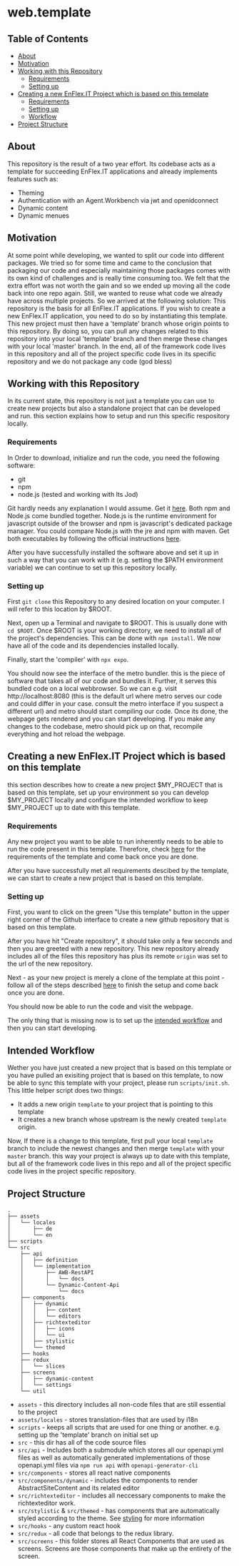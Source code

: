 # web.template

## Table of Contents
- [About](#About)
- [Motivation](#Motivation)
- [Working with this Repository](#Working-with-this-Repository)
  - [Requirements](#Requirements-Template)
  - [Setting up](#Setup-Template)
- [Creating a new EnFlex.IT Project which is based on this template](#Creating-a-new-EnFlex.IT-Project-which-is-based-on-this-template)
  - [Requirements](#Requirements-Project)
  - [Setting up](#Setup-Project)
  - [Workflow](#Intended-Workflow)
- [Project Structure](#Project-Structure)
<!--- [Styling](#styling)-->
<!--- [Api](#api)-->
<!--- [Data Management](#redux)-->

## <a id="About">About</a>

This repository is the result of a two year effort.
Its codebase acts as a template for succeeding EnFlex.IT applications and already implements features such as:
- Theming
- Authentication with an Agent.Workbench via jwt and openidconnect
- Dynamic content
- Dynamic menues

## <a id="Motivation">Motivation</a>

At some point while developing, we wanted to split our code into different packages.
We tried so for some time and came to the conclusion that packaging our code and especially maintaining those packages comes with its own kind of challenges and is really time consuming too.
We felt that the extra effort was not worth the gain and so we ended up moving all the code back into one repo again.
Still, we wanted to reuse what code we already have across multiple projects.
So we arrived at the following solution:
This repository is the basis for all EnFlex.IT applications.
If you wish to create a new EnFlex.IT application, you need to do so by instantiating this template.
This new project must then have a 'template' branch whose origin points to this repository.
By doing so, you can pull any changes related to this repository into your local 'template' branch and then merge these changes with your local 'master' branch.
In the end, all of the framework code lives in this repository and all of the project specific code lives in its specific repository and we do not package any code (god bless)

## <a id="Working-with-this-Repository">Working with this Repository</a>

In its current state, this repository is not just a template you can use to create new projects but also a standalone project that can be developed and run.
this section explains how to setup and run this specific respository locally.

### <a id="Requirements-Template">Requirements</a>

In Order to download, initialize and run the code, you need the following software:
- git
- npm
- node.js (tested and working with lts Jod)

Git hardly needs any explanation I would assume. Get it [here](https://git-scm.com/downloads).
Both npm and Node.js come bundled together. Node.js is the runtime environment for javascript outside of the browser and npm is javascript's dedicated package manager.
You could compare Node.js with the jre and npm with maven.
Get both executables by following the official instructions [here](https://nodejs.org/en/download).

After you have successfully installed the software above and set it up in such a way that you can work with it (e.g. setting the $PATH environment variable) we can continue to set up this repository locally.

### <a id="Setup-Template">Setting up</a>

First `git clone` this Repository to any desired location on your computer. I will refer to this location by $ROOT.

Next, open up a Terminal and navigate to $ROOT. This is usually done with `cd $ROOT`.
Once $ROOT is your working directory, we need to install all of the project's dependencies. This can be done with `npm install`.
We now have all of the code and its dependencies installed locally.

Finally, start the 'compiler' with `npx expo`.

You should now see the interface of the metro bundler. this is the piece of software that takes all of our code and bundles it. Further, it serves this bundled code on a local webbrowser.
So we can e.g. visit http://localhost:8080 (this is the default url where metro serves our code and could differ in your case. consult the metro interface if you suspect a different url) and metro should start compiling our code.
Once its done, the webpage gets rendered and you can start developing.
If you make any changes to the codebase, metro should pick up on that, recompile everything and hot reload the webpage.

## <a id="Creating-a-new-EnFlex.IT-Project-which-is-based-on-this-template">Creating a new EnFlex.IT Project which is based on this template</a>

this section describes how to create a new project $MY_PROJECT that is based on this template, set up your environment so you can develop $MY_PROJECT locally and configure the intended workflow to keep $MY_PROJECT up to date with this template.

### <a id="Requirements-Project">Requirements</a>

Any new project you want to be able to run inherently needs to be able to run the code present in this template.
Therefore, check [here](#Requirements-Template) for the requirements of the template and come back once you are done.

After you have successfully met all requirements descibed by the template, we can start to create a new project that is based on this template.

### <a id="Setup-Project">Setting up</a>

First, you want to click on the green "Use this template" button in the upper right corner of the Github interface to create a new github repository that is based on this template.

After you have hit "Create repository", it should take only a few seconds and then you are greeted with a new repository.
This new repository already includes all of the files this repository has plus its remote `origin` was set to the url of the new repository.

Next - as your new project is merely a clone of the template at this point - follow all of the steps described [here](#Setup-Template) to finish the setup and come back once you are done.

You should now be able to run the code and visit the webpage.

The only thing that is missing now is to set up the [intended workflow](#Intended-Workflow) and then you can start developing.

## <a id="Intended-Workflow">Intended Workflow</a>

Wether you have just created a new project that is based on this template or you have pulled an exisiting project that is based on this template, to now be able to sync this template with your project, please run `scripts/init.sh`.
This little helper script does two things:
- It adds a new origin `template` to your project that is pointing to this template
- It creates a new branch whose upstream is the newly created `template` origin.

Now, If there is a change to this template, first pull your local `template` branch to include the newest changes and then merge `template` with your `master` branch.
this way your project is always up to date with this template, but all of the framework code lives in this repo and all of the project specific code lives in the project specific repository.

## <a id="Project-Structure">Project Structure</a>

```
.
├── assets
│   └── locales
│       ├── de
│       └── en
├── scripts
└── src
    ├── api
    │   ├── definition
    │   └── implementation
    │       ├── AWB-RestAPI
    │       │   └── docs
    │       └── Dynamic-Content-Api
    │           └── docs
    ├── components
    │   ├── dynamic
    │   │   ├── content
    │   │   └── editors
    │   ├── richtexteditor
    │   │   ├── icons
    │   │   └── ui
    │   ├── stylistic
    │   └── themed
    ├── hooks
    ├── redux
    │   └── slices
    ├── screens
    │   ├── dynamic-content
    │   └── settings
    └── util
```

- `assets` - this directory includes all non-code files that are still essential to the project
- `assets/locales` - stores translation-files that are used by i18n
- `scripts` - keeps all scripts that are used for one thing or another. e.g. setting up the 'template' branch on initial set up
- `src` - this dir has all of the code source files
- `src/api` - Includes both a submodule which stores all our openapi.yml files as well as automatically generated implementations of those openapi.yml files via `npm run api` with `openapi-generator-cli`
- `src/components` - stores all react native components
- `src/components/dynamic` - includes the components to render AbstractSiteContent and its related editor
- `src/richtexteditor` - includes all neccessary components to make the richtexteditor work.
- `src/stylistic` & `src/themed` - has components that are automatically styled according to the theme. See [styling]('google.com') for more information
- `src/hooks` - any custom react hook
- `src/redux` - all code that belongs to the redux library.
- `src/screens` - this folder stores all React Components that are used as screens. Screens are those components that make up the entirety of the screen.

